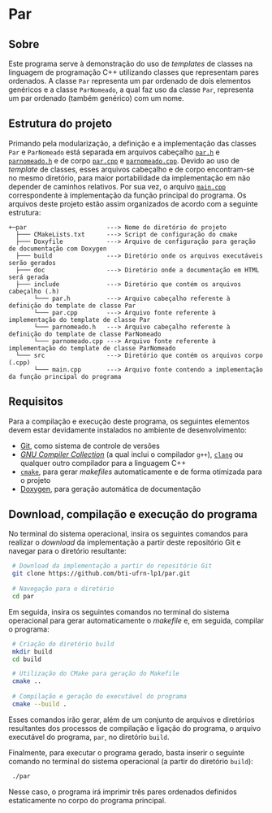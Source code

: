 # Par

## Sobre
Este programa serve à demonstração do uso de *templates* de classes na linguagem de programação C++ utilizando classes que representam pares ordenados. A classe `Par` representa um par ordenado de dois elementos genéricos e a classe `ParNomeado`, a qual faz uso da classe `Par`, representa um par ordenado (também genérico) com um nome.

## Estrutura do projeto
Primando pela modularização, a definição e a implementação das classes `Par` e `ParNomeado` está separada em arquivos cabeçalho [`par.h`](include/par.h) e [`parnomeado.h`](include/parnomeado.h) e de corpo [`par.cpp`](include/par.cpp) e [`parnomeado.cpp`](include/parnomeado.cpp). Devido ao uso de *template* de classes, esses arquivos cabeçalho e de corpo encontram-se no mesmo diretório, para maior portabilidade da implementação em não depender de caminhos relativos. Por sua vez, o arquivo [`main.cpp`](src/main.cpp) correspondente à implementação da função principal do programa. Os arquivos deste projeto estão assim organizados de acordo com a seguinte estrutura:

```
+─par                      ---> Nome do diretório do projeto
  ├─── CMakeLists.txt      ---> Script de configuração do cmake
  ├─── Doxyfile            ---> Arquivo de configuração para geração de documentação com Doxygen
  ├─── build               ---> Diretório onde os arquivos executáveis serão gerados
  ├─── doc                 ---> Diretório onde a documentação em HTML será gerada
  ├─── include             ---> Diretório que contém os arquivos cabeçalho (.h)
       └─── par.h          ---> Arquivo cabeçalho referente à definição do template de classe Par
       └─── par.cpp        ---> Arquivo fonte referente à implementação do template de classe Par
       └─── parnomeado.h   ---> Arquivo cabeçalho referente à definição do template de classe ParNomeado
       └─── parnomeado.cpp ---> Arquivo fonte referente à implementação do template de classe ParNomeado
  └─── src                 ---> Diretório que contém os arquivos corpo (.cpp)
       └─── main.cpp       ---> Arquivo fonte contendo a implementação da função principal do programa
```

## Requisitos
Para a compilação e execução deste programa, os seguintes elementos devem estar devidamente instalados no ambiente de desenvolvimento:

- [Git](https://git-scm.com), como sistema de controle de versões
- [*GNU Compiler Collection*](https://gcc.gnu.org) (a qual inclui o compilador `g++`), [`clang`](https://clang.llvm.org/) ou qualquer outro compilador para a linguagem C++
- [`cmake`](https://cmake.org/), para gerar *makefiles* automaticamente e de forma otimizada para o projeto
- [Doxygen](https://www.doxygen.nl), para geração automática de documentação

## Download, compilação e execução do programa
No terminal do sistema operacional, insira os seguintes comandos para realizar o *download* da implementação a partir deste repositório Git e navegar para o diretório resultante:

```bash
 # Download da implementação a partir do repositório Git
 git clone https://github.com/bti-ufrn-lp1/par.git
 
 # Navegação para o diretório
 cd par
```

Em seguida, insira os seguintes comandos no terminal do sistema operacional para gerar automaticamente o *makefile* e, em seguida, compilar o programa:

```bash
 # Criação do diretório build
 mkdir build
 cd build

 # Utilização do CMake para geração do Makefile
 cmake ..
 
 # Compilação e geração do executável do programa
 cmake --build .
```

Esses comandos irão gerar, além de um conjunto de arquivos e diretórios resultantes dos processos de compilação e ligação do programa, o arquivo executável do programa, ``par``, no diretório ``build``.

Finalmente, para executar o programa gerado, basta inserir o seguinte comando no terminal do sistema operacional (a partir do diretório `build`):

```bash
 ./par
```
Nesse caso, o programa irá imprimir três pares ordenados definidos estaticamente no corpo do programa principal.
